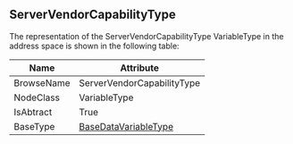 <!-- objecttype -->
## ServerVendorCapabilityType
  
The representation of the ServerVendorCapabilityType VariableType in the address space is shown in the following table:  

|Name|Attribute|
|---|---|
|BrowseName|ServerVendorCapabilityType|
|NodeClass|VariableType|
|IsAbtract|True|
|BaseType|[BaseDataVariableType](../../../Part5/VariableTypes/BaseDataVariableType/readme.md)|

